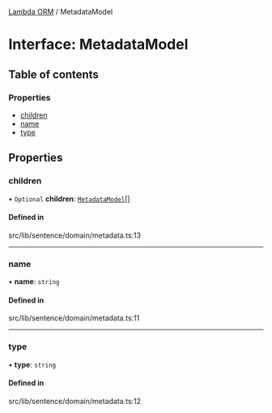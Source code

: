 [Lambda ORM](../README.md) / MetadataModel

# Interface: MetadataModel

## Table of contents

### Properties

- [children](MetadataModel.md#children)
- [name](MetadataModel.md#name)
- [type](MetadataModel.md#type)

## Properties

### children

• `Optional` **children**: [`MetadataModel`](MetadataModel.md)[]

#### Defined in

src/lib/sentence/domain/metadata.ts:13

___

### name

• **name**: `string`

#### Defined in

src/lib/sentence/domain/metadata.ts:11

___

### type

• **type**: `string`

#### Defined in

src/lib/sentence/domain/metadata.ts:12
